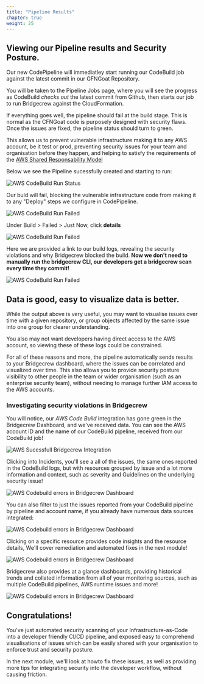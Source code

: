 ```yaml
---
title: "Pipeline Results"
chapter: true
weight: 25
---
```


## Viewing our Pipeline results and Security Posture.
Our new CodePipeline will immediatley start running our CodeBuild job against the latest commit in our GFNGoat Repository.

You will be taken to the Pipeline Jobs page, where you will see the progress as CodeBuild *checks out* the latest commit from Github, then starts our job to run Bridgecrew against the CloudFormation.

If everything goes well, the pipeline should fail at the build stage. This is normal as the CFNGoat code is purposely designed with security flaws. Once the issues are fixed, the pipeline status should turn to green.

This allows us to prevent vulnerable infrastructure making it to any AWS account, be it test or prod, preventing security issues for your team and organisation before they happen, and helping to satisfy the requirements of the [AWS Shared Responsability Model](https://aws.amazon.com/compliance/shared-responsibility-model/)


Below we see the Pipeline sucessfully created and starting to run:

![AWS CodeBuild Run Status](./images/runpipeline-1.png "AWS CodeBuild Run Status")

Our buld will fail, blocking the vulnerable infrastructure code from making it to any "Deploy" steps we configure in CodePipeline.

![AWS CodeBuild Run Failed](./images/runpipeline-3.png "AWS CodeBuild Run Failed")

Under Build > Failed > Just Now, click **details**

![AWS CodeBuild Run Failed](./images/runpipeline-4.png "AWS CodeBuild Run Failed")

Here we are provided a link to our build logs, revealing the security violations and why Bridgecrew blocked the build. **Now we don't need to manually run the bridgecrew CLI, our developers get a bridgecrew scan every time they commit!**

![AWS CodeBuild Run Failed](./images/runpipeline-5.png "AWS CodeBuild Run Failed")

## Data is good, easy to visualize data is better.
While the output above is very useful, you may want to visualise issues over time with a given repository, or group objects affected by the same issue into one group for clearer understanding.

You also may not want developers having direct access to the AWS account, so viewing these of these logs could be constrained.

For all of these reasons and more, the pipeline automatically sends results to your Bridgecrew dashboard, where the issues can be correlated and visualized over time. This also allows you to provide security posture visibility to other people in the team or wider organisation (such as an enterprise security team), without needing to manage further IAM access to the AWS accounts.

### Investigating security violations in Bridgecrew

You will notice, our *AWS Code Build* integration has gone green in the Bridgecrew Dashboard, and we've received data. You can see the AWS account ID and the name of our CodeBuild pipeline, received from our CodeBuild job!

![AWS Sucessfull Bridgecrew Integration](./images/runpipeline-dashboard-1.png "AWS Sucessfull Bridgecrew Integration")

Clicking into Incidents, you'll see a all of the issues, the same ones reported in the CodeBuild logs, but with resources grouped by issue and a lot more information and context, such as severity and Guidelines on the underlying security issue!

![AWS Codebuild errors in Bridgecrew Dashboard](./images/runpipeline-dashboard-3.png "AWS Codebuild errors in Bridgecrew Dashboard")

You can also filter to just the issues reported from your CodeBuild pipeline by pipeline and account name, if you already have numerous data sources integrated:

![AWS Codebuild errors in Bridgecrew Dashboard](./images/runpipeline-dashboard-2.png "AWS Codebuild errors in Bridgecrew Dashboard")

Clicking on a specific resource provides code insights and the resource details, We'll cover remediation and automated fixes in the next module!

![AWS Codebuild errors in Bridgecrew Dashboard](./images/runpipeline-dashboard-4.png "AWS Codebuild errors in Bridgecrew Dashboard")

Bridgecrew also provides at a glance dashboards, providing historical trends and collated information from all of your monitoring sources, such as multiple CodeBuild pipelines, AWS runtime issues and more!

![AWS Codebuild errors in Bridgecrew Dashboard](./images/runpipeline-dashboard-dash-1.png "AWS Codebuild errors in Bridgecrew Dashboard")

## Congratulations!
You've just automated security scanning of your Infrastructure-as-Code into a developer friendly CI/CD pipeline, and exposed easy to comprehend visualisations of issues which can be easily shared with your organisation to enforce trust and security posture.

In the next module, we'll look at howto fix these issues, as well as providing more tips for integrating security into the developer workflow, without causing friction.